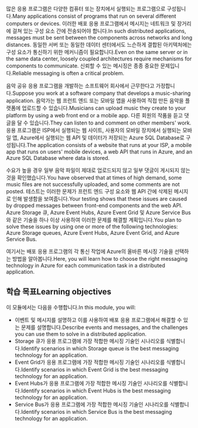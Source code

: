 <span data-ttu-id="70420-101">많은 응용 프로그램은 다양한 컴퓨터 또는 장치에서 실행되는 프로그램으로 구성됩니다.</span><span class="sxs-lookup"><span data-stu-id="70420-101">Many applications consist of programs that run on several different computers or devices.</span></span> <span data-ttu-id="70420-102">이러한 배포 응용 프로그램에서 메시지는 네트워크 및 장거리에 걸쳐 있는 구성 요소 간에 전송되어야 합니다.</span><span class="sxs-lookup"><span data-stu-id="70420-102">In such distributed applications, messages must be sent between the components across networks and long distances.</span></span> <span data-ttu-id="70420-103">동일한 서버 또는 동일한 데이터 센터에서도 느슨하게 결합된 아키텍처에는 구성 요소가 통신하기 위한 메커니즘이 필요합니다.</span><span class="sxs-lookup"><span data-stu-id="70420-103">Even on the same server or in the same data center, loosely coupled architectures require mechanisms for components to communicate.</span></span> <span data-ttu-id="70420-104">신뢰할 수 있는 메시징은 종종 중요한 문제입니다.</span><span class="sxs-lookup"><span data-stu-id="70420-104">Reliable messaging is often a critical problem.</span></span>

<span data-ttu-id="70420-105">음악 공유 응용 프로그램을 개발하는 소프트웨어 회사에서 근무한다고 가정합니다.</span><span class="sxs-lookup"><span data-stu-id="70420-105">Suppose you work at a software company that develops a music-sharing application.</span></span> <span data-ttu-id="70420-106">음악가는 웹 프런트 엔드 또는 모바일 앱을 사용하여 직접 만든 음악을 플랫폼에 업로드할 수 있습니다.</span><span class="sxs-lookup"><span data-stu-id="70420-106">Musicians can upload music they create to your platform by using a web front end or a mobile app.</span></span> <span data-ttu-id="70420-107">다른 회원의 작품을 듣고 댓글을 달 수 있습니다.</span><span class="sxs-lookup"><span data-stu-id="70420-107">They can listen to and comment on other members' work.</span></span> <span data-ttu-id="70420-108">응용 프로그램은 ISP에서 실행되는 웹 사이트, 사용자의 모바일 장치에서 실행되는 모바일 앱, Azure에서 실행되는 웹 API 및 데이터가 저장되는 Azure SQL Database로 구성됩니다.</span><span class="sxs-lookup"><span data-stu-id="70420-108">The application consists of a website that runs at your ISP, a mobile app that runs on users' mobile devices, a web API that runs in Azure, and an Azure SQL Database where data is stored.</span></span>

<span data-ttu-id="70420-109">수요가 높을 경우 일부 음악 파일이 제대로 업로드되지 않고 일부 댓글이 게시되지 않는 것을 확인했습니다.</span><span class="sxs-lookup"><span data-stu-id="70420-109">You have observed that at times of high demand, some music files are not successfully uploaded, and some comments are not posted.</span></span> <span data-ttu-id="70420-110">테스트는 이러한 문제가 프런트 엔드 구성 요소와 웹 API 간에 삭제된 메시지로 인해 발생함을 보여줍니다.</span><span class="sxs-lookup"><span data-stu-id="70420-110">Your testing shows that these issues are caused by dropped messages between front-end components and the web API.</span></span> <span data-ttu-id="70420-111">Azure Storage 큐, Azure Event Hubs, Azure Event Grid 및 Azure Service Bus와 같은 기술을 하나 이상 사용하여 이러한 문제를 해결할 계획입니다.</span><span class="sxs-lookup"><span data-stu-id="70420-111">You plan to solve these issues by using one or more of the following technologies: Azure Storage queues, Azure Event Hubs, Azure Event Grid, and Azure Service Bus.</span></span>

<span data-ttu-id="70420-112">여기서는 배포 응용 프로그램의 각 통신 작업에 Azure의 올바른 메시징 기술을 선택하는 방법을 알아봅니다.</span><span class="sxs-lookup"><span data-stu-id="70420-112">Here, you will learn how to choose the right messaging technology in Azure for each communication task in a distributed application.</span></span>

## <a name="learning-objectives"></a><span data-ttu-id="70420-113">학습 목표</span><span class="sxs-lookup"><span data-stu-id="70420-113">Learning objectives</span></span>
<span data-ttu-id="70420-114">이 모듈에서는 다음을 수행합니다.</span><span class="sxs-lookup"><span data-stu-id="70420-114">In this module, you will:</span></span>

- <span data-ttu-id="70420-115">이벤트 및 메시지를 설명하고 이를 사용하여 배포 응용 프로그램에서 해결할 수 있는 문제를 설명합니다.</span><span class="sxs-lookup"><span data-stu-id="70420-115">Describe events and messages, and the challenges you can use them to solve in a distributed application.</span></span>
- <span data-ttu-id="70420-116">Storage 큐가 응용 프로그램에 가장 적합한 메시징 기술인 시나리오를 식별합니다.</span><span class="sxs-lookup"><span data-stu-id="70420-116">Identify scenarios in which Storage queue is the best messaging technology for an application.</span></span>
- <span data-ttu-id="70420-117">Event Grid가 응용 프로그램에 가장 적합한 메시징 기술인 시나리오를 식별합니다.</span><span class="sxs-lookup"><span data-stu-id="70420-117">Identify scenarios in which Event Grid is the best messaging technology for an application.</span></span>
- <span data-ttu-id="70420-118">Event Hubs가 응용 프로그램에 가장 적합한 메시징 기술인 시나리오를 식별합니다.</span><span class="sxs-lookup"><span data-stu-id="70420-118">Identify scenarios in which Event Hubs is the best messaging technology for an application.</span></span>
- <span data-ttu-id="70420-119">Service Bus가 응용 프로그램에 가장 적합한 메시징 기술인 시나리오를 식별합니다.</span><span class="sxs-lookup"><span data-stu-id="70420-119">Identify scenarios in which Service Bus is the best messaging technology for an application.</span></span>